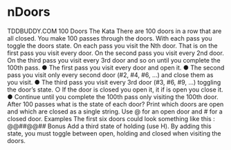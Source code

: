 # nDoors

TDDBUDDY.COM
100 Doors
The Kata
There are 100 doors in a row that are all closed. You make 100 passes through the doors. With each pass you toggle
the doors state. On each pass you visit the Nth door. That is on the first pass you visit every door. On the second pass
you visit every 2nd door. On the third pass you visit every 3rd door and so on until you complete the 100th pass.
● The first pass you visit every door and open it.
● The second pass you visit only every second door (#2, #4, #6, …) and close them as you visit.
● The third pass you visit every 3rd door (#3, #6, #9, …) toggling the door’s state.
○ If the door is closed you open it, it if is open you close it.
● Continue until you complete the 100th pass only visiting the 100th door.
After 100 passes what is the state of each door?
Print which doors are open and which are closed as a single string.
Use @ for an open door and # for a closed door.
Examples
The first six doors could look something like this : @@##@@##
Bonus
Add a third state of holding (use H). By adding this state, you must toggle between open, holding and closed when
visiting the doors.